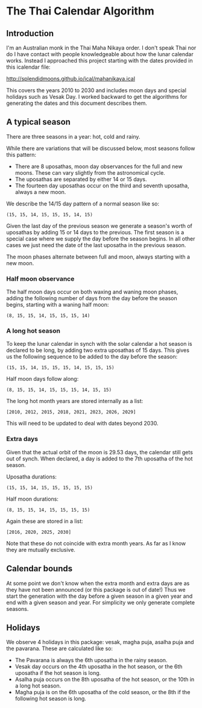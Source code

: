 #  The Thai Calendar Algorithm

## Introduction

I'm an Australian monk in the Thai Maha Nikaya order. I don't speak Thai nor do I have contact with people knowledgeable about how the lunar calendar works. Instead I approached this project starting with the dates provided in this icalendar file:

http://splendidmoons.github.io/ical/mahanikaya.ical 

This covers the years 2010 to 2030 and includes moon days and special holidays such as Vesak Day. I worked backward to get the algorithms for generating the dates and this document describes them.

## A typical season

There are three seasons in a year: hot, cold and rainy.

While there are variations that will be discussed below, most seasons follow this pattern:

- There are 8 uposathas, moon day observances for the full and new moons. These can vary slightly from the astronomical cycle.
- The uposathas are separated by either 14 or 15 days.
- The fourteen day uposathas occur on the third and seventh uposatha, always a new moon.

We describe the 14/15 day pattern of a normal season like so:

`(15, 15, 14, 15, 15, 15, 14, 15)`

Given the last day of the previous season we generate a season's worth of uposathas by adding 15 or 14 days to the previous. The first season is a special case where we supply the day before the season begins. In all other cases we just need the date of the last uposatha in the previous season. 

The moon phases alternate between full and moon, always starting with a new moon.

### Half moon observance

The half moon days occur on both waxing and waning moon phases, adding the following number of days from the day before the season begins, starting with a waning half moon:

`(8, 15, 15, 14, 15, 15, 15, 14)`

### A long hot season

To keep the lunar calendar in synch with the solar calendar a hot season is declared to be long, by adding two extra uposathas of 15 days. This gives us the following sequence to be added to the day before the season:

`(15, 15, 14, 15, 15, 15, 14, 15, 15, 15)`

Half moon days follow along:

`(8, 15, 15, 14, 15, 15, 15, 14, 15, 15)`

The long hot month years are stored internally as a list:

`[2010, 2012, 2015, 2018, 2021, 2023, 2026, 2029]`

This will need to be updated to deal with dates beyond 2030.

### Extra days

Given that the actual orbit of the moon is 29.53 days, the calendar still gets out of synch. When declared, a day is added to the 7th uposatha of the hot season. 

Uposatha durations:

`(15, 15, 14, 15, 15, 15, 15, 15)`

Half moon durations:

`(8, 15, 15, 14, 15, 15, 15, 15)`

Again these are stored in a list:

`[2016, 2020, 2025, 2030]`

Note that these do not coincide with extra month years. As far as I know they are mutually exclusive.

## Calendar bounds

At some point we don't know when the extra month and extra days are as they have not been announced (or this package is out of date!) Thus we start the generation with the day before a given season in a given year and end with a given season and year. For simplicity we only generate complete seasons.

## Holidays

We observe 4 holidays in this package: vesak, magha puja, asalha puja and the pavarana. These are calculated like so:

- The Pavarana is always the 6th uposatha in the rainy season.
- Vesak day occurs on the 4th uposatha in the hot season, or the 6th uposatha if the hot season is long.
- Asalha puja occurs on the 8th uposatha of the hot season, or the 10th in a long hot season.
- Magha puja is on the 6th uposatha of the cold season, or the 8th if the following hot season is long.